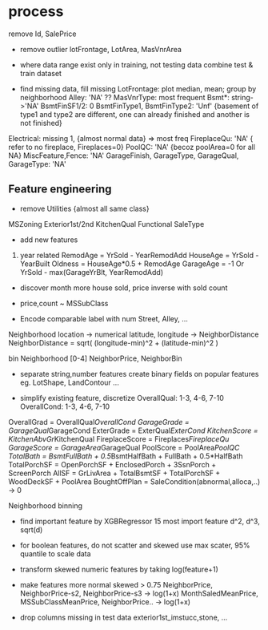 # process
remove Id, SalePrice

- remove outlier
lotFrontage, LotArea, MasVnrArea
- where data range exist only in training, not testing data
combine test & train dataset

- find missing data, fill missing
LotFrontage: plot median, mean; group by neighborhood
Alley: 'NA' ??
MasVnrType: most frequent
Bsmt*: string->'NA'
BsmtFinSF1/2: 0
BsmtFinType1, BsmtFinType2: 'Unf'
  {basement of type1 and type2 are different, one can already finished and another is not finished}

Electrical: missing 1, {almost normal data} => most freq
FireplaceQu: 'NA'
  { refer to no fireplace, Fireplaces=0}
PoolQC: 'NA'
  {becoz poolArea=0 for all NA}
MiscFeature,Fence: 'NA'
GarageFinish, GarageType, GarageQual, GarageType: 'NA'


## Feature engineering
- remove
Utilities {almost all same class}

MSZoning
Exterior1st/2nd
KitchenQual
Functional
SaleType

- add new features
1. year related
RemodAge = YrSold - YearRemodAdd
HouseAge = YrSold - YearBuilt
Oldness = HouseAge*0.5 + RemodAge
GarageAge = -1 Or YrSold - max(GarageYrBlt, YearRemodAdd)



- discover month more house sold, price inverse with sold count
- price,count ~ MSSubClass

- Encode comparable label with num
Street, Alley, ...

Neighborhood location -> numerical latitude, longitude -> NeighborDistance
NeighborDistance = sqrt( (longitude-min)^2 + (latitude-min)^2 )

bin Neighborhood [0-4]
NeighborPrice, NeighborBin

- separate string,number features
create binary fields on popular features
eg. LotShape, LandContour ...

- simplify existing feature, discretize
OverallQual: 1-3, 4-6, 7-10
OverallCond: 1-3, 4-6, 7-10

OverallGrad = OverallQual*OverallCond
GarageGrade = GarageQual*GarageCond
ExterGrade = ExterQual*ExterCond
KitchenScore = KitchenAbvGr*KitchenQual
FireplaceScore = Fireplaces*FireplaceQu
GarageScore = GarageArea*GarageQual
PoolScore = PoolArea*PoolQC
TotalBath = BsmtFullBath + 0.5*BsmtHalfBath + FullBath + 0.5*HalfBath
TotalPorchSF = OpenPorchSF + EnclosedPorch + 3SsnPorch + ScreenPorch
AllSF = GrLivArea + TotalBsmtSF + TotalPorchSF + WoodDeckSF + PoolArea
BoughtOffPlan = SaleCondition(abnormal,alloca,..) -> 0

Neighborhood binning

- find important feature by XGBRegressor
15 most import feature
d^2, d^3, sqrt(d)

- for boolean features, do not scatter and skewed
use max scater, 95% quantile to scale data

- transform skewed numeric features by taking log(feature+1)
- make features more normal
skewed > 0.75
NeighborPrice, NeighborPrice-s2, NeighborPrice-s3 -> log(1+x)
MonthSaledMeanPrice, MSSubClassMeanPrice, NeighborPrice.. -> log(1+x)

- drop columns missing in test data
exterior1st_imstucc,stone, ...













